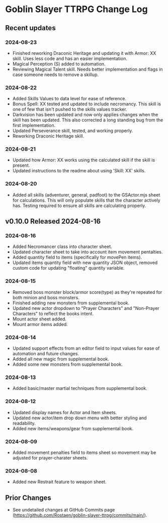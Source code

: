 # Goblin Slayer TTRPG Change Log

## Recent updates

### 2024-08-23

- Finished reworking Draconic Heritage and updating it with Armor: XX skill. Uses less code and has an easier implementation.
- Magical Perception (S) added to automation.
- Reviewing Magical Talent skill. Needs better implementation and flags in case someone needs to remove a skillup.

### 2024-08-22

- Added Skills Values to data level for ease of reference.
- Bonus Spell: XX tested and updated to include necromancy. This skill is one of few that isn't pushed to the skills values tracker.
- Darkvision has been updated and now only applies changes when the skill has been updated. This also corrected a long standing bug from the first implementation.
- Updated Perseverance skill, tested, and working properly.
- Reworking Draconic Heritage skill.

### 2024-08-21

- Updated how Armor: XX works using the calculated skill if the skill is present.
- Updated instructions to the readme about using 'Skill: XX' skills.

### 2024-08-20

- Added all skills (adventurer, general, padfoot) to the GSActor.mjs sheet for calculations. This will only populate skills that the character actively has. Testing required to ensure all skills are calculating properly.

## v0.10.0 Released 2024-08-16

### 2024-08-16

- Added Necromancer class into character sheet.
- Updated character sheet to take into account item movement pentalties.
- Added quantity field to items (specifically for movePen items).
- Updated items quantity field with new quantity JSON object, removed custom code for updating "floating" quantity variable.

### 2024-08-15

- Removed boss monster block/armor score(type) as they're repeated for both minion and boss monsters.
- Finished adding new monsters from supplemental book.
- Updated new actor dropdown to "Prayer Characters" and "Non-Prayer Characters" to reflect the books intent.
- Mount actor sheet added.
- Mount armor items added.

### 2024-08-14

- Updated support effects from an editor field to input values for ease of automation and future changes.
- Added all new magic from supplemental book.
- Added some new monsters from supplemental book.

### 2024-08-13

- Added basic/master martial techniques from supplemental book.

### 2024-08-12

- Updated display names for Actor and Item sheets.
- Updated new actor/item drop down menu with better styling and readability.
- Added new items/weapons/gear from supplemental book.

### 2024-08-09

- Added movement penalties field to items sheet so movement may be adjusted for prayer-charater sheets.

### 2024-08-08

- Added new Restrait feature to weapon sheet.

## Prior Changes

- See undetailed changes at GitHub Commits page (https://github.com/Rostaen/goblin-slayer-ttrpg/commits/main/).
